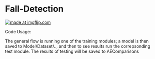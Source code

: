 # Fall-Detection

<a href="https://imgflip.com/gif/29382v"><img src="https://i.imgflip.com/29382v.gif" title="made at imgflip.com"/></a>

Code Usage:

The general flow is running one of the training modules; a model is then saved to Model/Dataset/.., and then to see results run the correpsonding test module. The results of testing will be saved to AEComparisons
